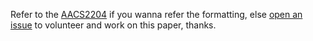 Refer to the [AACS2204](https://github.com/YKLoh666/AACS2204-Past-Year-Answer/blob/main/2024-MAY/answer.md) if you wanna refer the formatting, else [open an issue](https://github.com/YKLoh666/AACS3064-Past-Year-Answer/issues) to volunteer and work on this paper, thanks.
